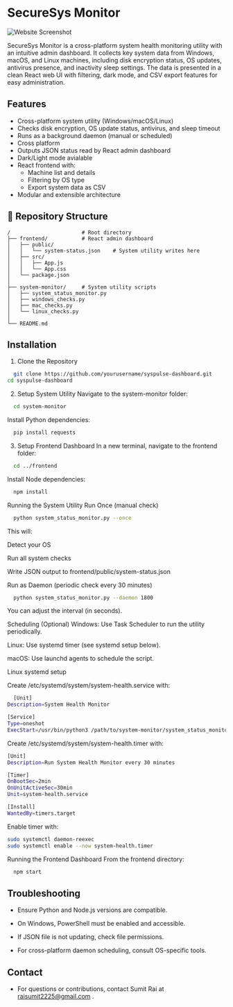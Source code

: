 
# SecureSys Monitor

![Website Screenshot](https://i.postimg.cc/ZqR34D2Z/Screenshot-2025-05-20-004909.png)




SecureSys Monitor is a cross-platform system health monitoring utility with an intuitive admin dashboard. It collects key system data from Windows, macOS, and Linux machines, including disk encryption status, OS updates, antivirus presence, and inactivity sleep settings. The data is presented in a clean React web UI with filtering, dark mode, and CSV export features for easy administration.


## Features

- Cross-platform system utility (Windows/macOS/Linux)
- Checks disk encryption, OS update status, antivirus, and sleep timeout
- Runs as a background daemon (manual or scheduled)
- Cross platform
- Outputs JSON status read by React admin dashboard
- Dark/Light mode avialable
- React frontend with:
    - Machine list and details
    - Filtering by OS type
    - Export system data as CSV
- Modular and extensible architecture



## 📁 Repository Structure

```text
/                       # Root directory
├── frontend/           # React admin dashboard
│   ├── public/
│   │   └── system-status.json    # System utility writes here
│   ├── src/
│   │   ├── App.js
│   │   └── App.css
│   └── package.json
│
├── system-monitor/     # System utility scripts
│   ├── system_status_monitor.py
│   ├── windows_checks.py
│   ├── mac_checks.py
│   └── linux_checks.py
│
└── README.md

```


## Installation

1. Clone the Repository

```bash
  git clone https://github.com/yourusername/syspulse-dashboard.git
cd syspulse-dashboard

```
2. Setup System Utility
Navigate to the system-monitor folder:

```bash
  cd system-monitor

```
Install Python dependencies:
```bash
  pip install requests

```
3. Setup Frontend Dashboard
In a new terminal, navigate to the frontend folder:
```bash
  cd ../frontend

```
Install Node dependencies:
```bash
  npm install

```
Running the System Utility
Run Once (manual check)
```bash
  python system_status_monitor.py --once


```
This will:

Detect your OS

Run all system checks

Write JSON output to frontend/public/system-status.json



Run as Daemon (periodic check every 30 minutes)
```bash
  python system_status_monitor.py --daemon 1800

```
You can adjust the interval (in seconds).



Scheduling (Optional)
Windows: Use Task Scheduler to run the utility periodically.

Linux: Use systemd timer (see systemd setup below).

macOS: Use launchd agents to schedule the script.

Linux systemd setup

Create /etc/systemd/system/system-health.service with:

```bash
  [Unit]
Description=System Health Monitor

[Service]
Type=oneshot
ExecStart=/usr/bin/python3 /path/to/system-monitor/system_status_monitor.py --once


```

Create /etc/systemd/system/system-health.timer with:

```bash
[Unit]
Description=Run System Health Monitor every 30 minutes

[Timer]
OnBootSec=2min
OnUnitActiveSec=30min
Unit=system-health.service

[Install]
WantedBy=timers.target


```
Enable timer with:
```bash
sudo systemctl daemon-reexec
sudo systemctl enable --now system-health.timer


```
Running the Frontend Dashboard
From the frontend directory:
```bash
  npm start

```
## Troubleshooting

- Ensure Python and Node.js versions are compatible.

- On Windows, PowerShell must be enabled and accessible.

- If JSON file is not updating, check file permissions.

- For cross-platform daemon scheduling, consult OS-specific tools.
## Contact

- For questions or contributions, contact Sumit Rai at raisumit2225@gmail.com .


